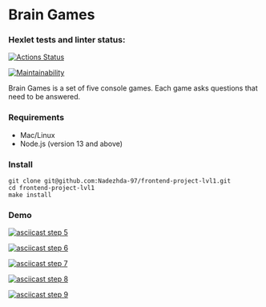 # Brain Games

### Hexlet tests and linter status:
[![Actions Status](https://github.com/Nadezhda-97/frontend-project-lvl1/workflows/hexlet-check/badge.svg)](https://github.com/Nadezhda-97/frontend-project-lvl1/actions)

[![Maintainability](https://api.codeclimate.com/v1/badges/3fe04aa56a1f937cacd6/maintainability)](https://codeclimate.com/github/Nadezhda-97/frontend-project-lvl1/maintainability)

Brain Games is a set of five console games. Each game asks questions that need to be answered.

### Requirements
* Mac/Linux
* Node.js (version 13 and above)

### Install
```
git clone git@github.com:Nadezhda-97/frontend-project-lvl1.git
cd frontend-project-lvl1
make install
```
### Demo

[![asciicast step 5](https://asciinema.org/a/NPgnwwhEfziidVOwtLBXjpKMw.svg)](https://asciinema.org/a/NPgnwwhEfziidVOwtLBXjpKMw)

[![asciicast step 6](https://asciinema.org/a/BYgK3nlce4ootmAxZRw1KrwSC.svg)](https://asciinema.org/a/BYgK3nlce4ootmAxZRw1KrwSC)

[![asciicast step 7](https://asciinema.org/a/GkT2bqgpCobJEHPf5fUHgMEgj.svg)](https://asciinema.org/a/GkT2bqgpCobJEHPf5fUHgMEgj)

[![asciicast step 8](https://asciinema.org/a/xal2MbBXF9jZoHofVMDw8p5dn.svg)](https://asciinema.org/a/xal2MbBXF9jZoHofVMDw8p5dn)

[![asciicast step 9](https://asciinema.org/a/CftXB476y7wsW2Qi6ZYrsodQg.svg)](https://asciinema.org/a/CftXB476y7wsW2Qi6ZYrsodQg)
